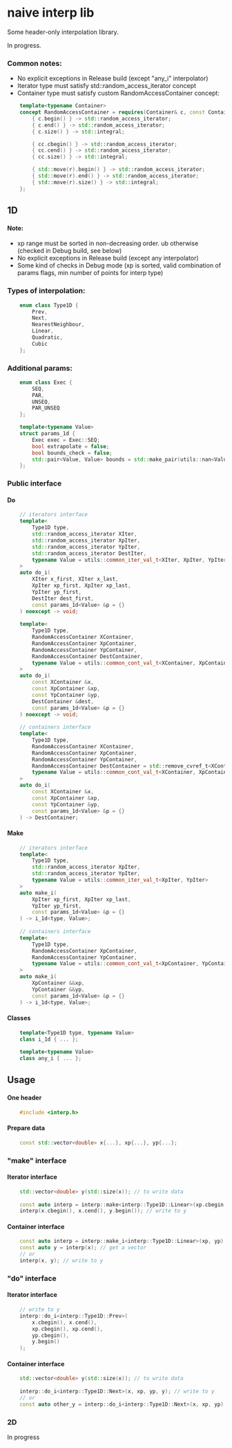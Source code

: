 # naive interp lib

Some header-only interpolation library.

In progress.

### Common notes:

* No explicit exceptions in Release build (except "any_i" interpolator)
* Iterator type must satisfy std::random_access_iterator concept
* Container type must satisfy custom RandomAccessContainer concept:

```c++
    template<typename Container>
    concept RandomAccessContainer = requires(Container& c, const Container& cc, Container &&r) {
        { c.begin() } -> std::random_access_iterator;
        { c.end() } -> std::random_access_iterator;
        { c.size() } -> std::integral;

        { cc.cbegin() } -> std::random_access_iterator;
        { cc.cend() } -> std::random_access_iterator;
        { cc.size() } -> std::integral;

        { std::move(r).begin() } -> std::random_access_iterator;
        { std::move(r).end() } -> std::random_access_iterator;
        { std::move(r).size() } -> std::integral;
    };
```

## 1D

#### Note:

* xp range must be sorted in non-decreasing order. ub otherwise (checked in Debug build, see below)
* No explicit exceptions in Release build (except any interpolator)
* Some kind of checks in Debug mode (xp is sorted, valid combination of params flags, min number of points for interp
  type)

### Types of interpolation:

```c++
    enum class Type1D {
        Prev,
        Next,
        NearestNeighbour,
        Linear,
        Quadratic,
        Cubic
    };
```

### Additional params:

```c++
    enum class Exec {
        SEQ,
        PAR,
        UNSEQ,
        PAR_UNSEQ
    };

    template<typename Value>
    struct params_1d {
        Exec exec = Exec::SEQ;
        bool extrapolate = false;
        bool bounds_check = false;
        std::pair<Value, Value> bounds = std::make_pair(utils::nan<Value>, utils::nan<Value>);
    };
```

### Public interface

#### Do

```c++
    // iterators interface
    template<
        Type1D type,
        std::random_access_iterator XIter,
        std::random_access_iterator XpIter,
        std::random_access_iterator YpIter,
        std::random_access_iterator DestIter,
        typename Value = utils::common_iter_val_t<XIter, XpIter, YpIter, DestIter>
    >
    auto do_i(
        XIter x_first, XIter x_last,
        XpIter xp_first, XpIter xp_last,
        YpIter yp_first,
        DestIter dest_first,
        const params_1d<Value> &p = {}
    ) noexcept -> void;
    
    template<
        Type1D type,
        RandomAccessContainer XContainer,
        RandomAccessContainer XpContainer,
        RandomAccessContainer YpContainer,
        RandomAccessContainer DestContainer,
        typename Value = utils::common_cont_val_t<XContainer, XpContainer, YpContainer, DestContainer>
    >
    auto do_i(
        const XContainer &x,
        const XpContainer &xp,
        const YpContainer &yp,
        DestContainer &dest,
        const params_1d<Value> &p = {}
    ) noexcept -> void;
    
    // containers interface
    template<
        Type1D type,
        RandomAccessContainer XContainer,
        RandomAccessContainer XpContainer,
        RandomAccessContainer YpContainer,
        RandomAccessContainer DestContainer = std::remove_cvref_t<XContainer>,
        typename Value = utils::common_cont_val_t<XContainer, XpContainer, YpContainer, DestContainer>
    >
    auto do_i(
        const XContainer &x,
        const XpContainer &xp,
        const YpContainer &yp,
        const params_1d<Value> &p = {}
    ) -> DestContainer;
```

#### Make

```c++
    // iterators interface
    template<
        Type1D type,
        std::random_access_iterator XpIter,
        std::random_access_iterator YpIter,
        typename Value = utils::common_iter_val_t<XpIter, YpIter>
    >
    auto make_i(
        XpIter xp_first, XpIter xp_last,
        YpIter yp_first,
        const params_1d<Value> &p = {}
    ) -> i_1d<type, Value>;
    
    // containers interface
    template<
        Type1D type,
        RandomAccessContainer XpContainer,
        RandomAccessContainer YpContainer,
        typename Value = utils::common_cont_val_t<XpContainer, YpContainer>
    >
    auto make_i(
        XpContainer &&xp,
        YpContainer &&yp,
        const params_1d<Value> &p = {}
    ) -> i_1d<type, Value>;
```

#### Classes

```c++
    template<Type1D type, typename Value>
    class i_1d { ... };
    
    template<typename Value>
    class any_i { ... };
```

## Usage

#### One header

```c++
    #include <interp.h>
```

#### Prepare data

```c++
    const std::vector<double> x{...}, xp{...}, yp{...};
```

### "make" interface

#### Iterator interface

```c++
    std::vector<double> y(std::size(x)); // to write data
    
    const auto interp = interp::make<interp::Type1D::Linear>(xp.cbegin(), xp.cend(), yp.cbegin());
    interp(x.cbegin(), x.cend(), y.begin()); // write to y
```

#### Container interface

```c++
    const auto interp = interp::make_i<interp::Type1D::Linear>(xp, yp);
    const auto y = interp(x); // get a vector
    // or
    interp(x, y); // write to y
```

### "do" interface

#### Iterator interface

```c++
    // write to y
    interp::do_i<interp::Type1D::Prev>(
        x.cbegin(), x.cend(),
        xp.cbegin(), xp.cend(),
        yp.cbegin(),
        y.begin()
    );
```

#### Container interface

```c++
    std::vector<double> y(std::size(x)); // to write data
    
    interp::do_i<interp::Type1D::Next>(x, xp, yp, y); // write to y
    // or
    const auto other_y = interp::do_i<interp::Type1D::Next>(x, xp, yp); // get a vector
```

### 2D

In progress
